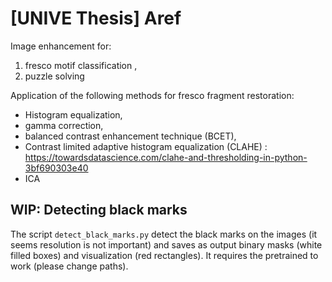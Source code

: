 # [UNIVE Thesis] Aref 

Image enhancement for:
1) fresco motif classification , 
2) puzzle solving



Application of the following methods for fresco fragment restoration:
- Histogram equalization, 
- gamma correction, 
- balanced contrast enhancement technique (BCET), 
- Contrast limited adaptive histogram equalization (CLAHE) : https://towardsdatascience.com/clahe-and-thresholding-in-python-3bf690303e40 
- ICA 


## WIP: Detecting black marks

The script `detect_black_marks.py` detect the black marks on the images (it seems resolution is not important) and saves as output binary masks (white filled boxes) and visualization (red rectangles).
It requires the pretrained to work (please change paths).